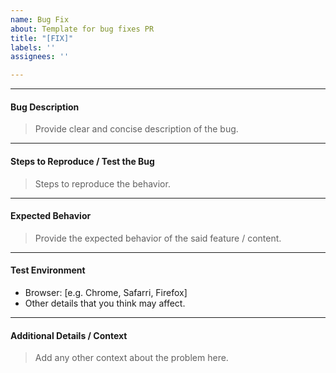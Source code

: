 ```yaml
---
name: Bug Fix
about: Template for bug fixes PR
title: "[FIX]"
labels: ''
assignees: ''

---
```


---

#### Bug Description

> Provide clear and concise description of the bug.

---

#### Steps to Reproduce / Test the Bug

> Steps to reproduce the behavior.

---

#### Expected Behavior

> Provide the expected behavior of the said feature / content.

---

#### Test Environment

- Browser: [e.g. Chrome, Safarri, Firefox]
- Other details that you think may affect.

---

#### Additional Details / Context

> Add any other context about the problem here.
